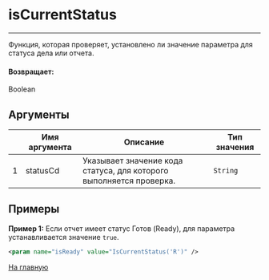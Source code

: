 # isCurrentStatus

---

Функция, которая проверяет, установлено ли значение параметра для статуса дела или отчета.

#### Возвращает:

Boolean

## Аргументы

|  | Имя аргумента | Описание | Тип значения |
| --- | --- | --- | --- |
| 1 | statusCd | Указывает значение кода статуса, для которого выполняется проверка. | `String` |

## Примеры

**Пример 1:** Если отчет имеет статус Готов (Ready), для параметра устанавливается значение `true`.
```xml
<param name="isReady" value="IsCurrentStatus('R')" />
```



[На главную](./)